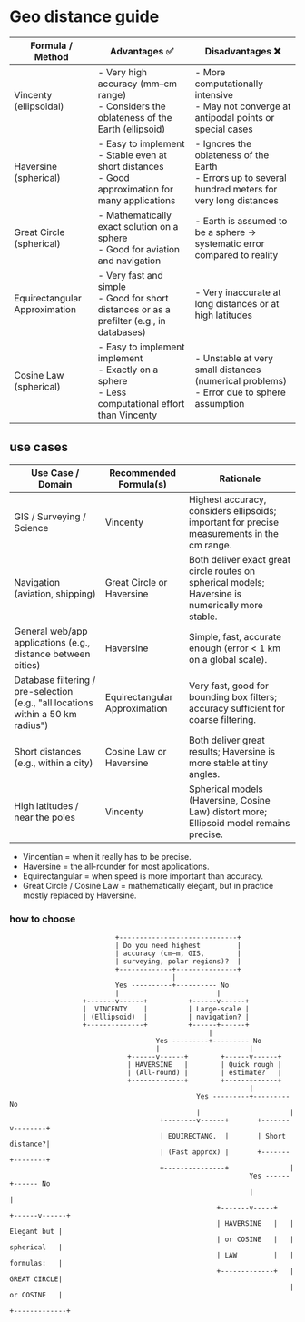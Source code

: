 # Geo distance guide

| Formula / Method              | Advantages ✅                                                                                          | Disadvantages ❌                                                                                        |
|-------------------------------|-------------------------------------------------------------------------------------------------------|--------------------------------------------------------------------------------------------------------|
| Vincenty (ellipsoidal)        | - Very high accuracy (mm–cm range)<br> - Considers the oblateness of the Earth (ellipsoid)            | - More computationally intensive<br>- May not converge at antipodal points or special cases            |
| Haversine (spherical)         | - Easy to implement<br>- Stable even at short distances<br>- Good approximation for many applications | - Ignores the oblateness of the Earth<br>- Errors up to several hundred meters for very long distances |
| Great Circle (spherical)      | - Mathematically exact solution on a sphere<br>- Good for aviation and navigation                     | - Earth is assumed to be a sphere → systematic error compared to reality                               |
| Equirectangular Approximation | - Very fast and simple<br>- Good for short distances or as a prefilter (e.g., in databases)           | - Very inaccurate at long distances or at high latitudes                                               |
| Cosine Law (spherical)        | - Easy to implement implement<br>- Exactly on a sphere<br>- Less computational effort than Vincenty   | - Unstable at very small distances (numerical problems)<br>- Error due to sphere assumption            |

## use cases

| Use Case / Domain                                                                | Recommended Formula(s)        | Rationale                                                                                         | 
|----------------------------------------------------------------------------------|-------------------------------|---------------------------------------------------------------------------------------------------|
| GIS / Surveying / Science                                                        | Vincenty                      | Highest accuracy, considers ellipsoids; important for precise measurements in the cm range.       |
| Navigation (aviation, shipping)                                                  | Great Circle or Haversine     | Both deliver exact great circle routes on spherical models; Haversine is numerically more stable. |
| General web/app applications (e.g., distance between cities)                     | Haversine                     | Simple, fast, accurate enough (error < 1 km on a global scale).                                   |
| Database filtering / pre-selection (e.g., "all locations within a 50 km radius") | Equirectangular Approximation | Very fast, good for bounding box filters; accuracy sufficient for coarse filtering.               |
| Short distances (e.g., within a city)                                            | Cosine Law or Haversine       | Both deliver great results; Haversine is more stable at tiny angles.                              |
| High latitudes / near the poles                                                  | Vincenty                      | Spherical models (Haversine, Cosine Law) distort more; Ellipsoid model remains precise.           |

- Vincentian = when it really has to be precise.
- Haversine = the all-rounder for most applications.
- Equirectangular = when speed is more important than accuracy.
- Great Circle / Cosine Law = mathematically elegant, but in practice mostly replaced by Haversine.


### how to choose

```text
                          +-----------------------------+
                          | Do you need highest         |
                          | accuracy (cm–m, GIS,        |
                          | surveying, polar regions)?  |
                          +-------------+---------------+
                                        |
                          Yes ----------+---------- No
                          |                        |
                  +-------v------+          +------v------+
                  |  VINCENTY    |          | Large-scale |
                  | (Ellipsoid)  |          | navigation? |
                  +--------------+          +------+------+
                                                 |
                                    Yes ---------+--------- No
                                    |                      |
                             +------v------+        +------v------+
                             | HAVERSINE   |        | Quick rough |
                             | (All-round) |        | estimate?   |
                             +-------------+        +------+------+
                                                           |
                                              Yes ---------+--------- No
                                              |                      |
                                     +--------v------+       +-------v--------+
                                     | EQUIRECTANG.  |       | Short distance?|
                                     | (Fast approx) |       +-------+--------+
                                     +---------------+               |
                                                           Yes ------+------ No
                                                           |                |
                                                   +-------v-----+   +------v------+
                                                   | HAVERSINE   |   | Elegant but |
                                                   | or COSINE   |   | spherical   |
                                                   | LAW         |   | formulas:   |
                                                   +-------------+   | GREAT CIRCLE|
                                                                     | or COSINE   |
                                                                     +-------------+
```
